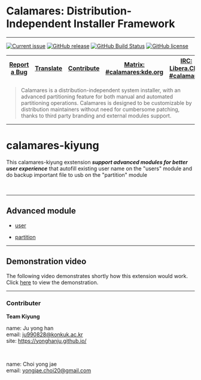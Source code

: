 <!-- SPDX-FileCopyrightText: no
     SPDX-License-Identifier: CC0-1.0
-->

# Calamares: Distribution-Independent Installer Framework
---------

[![Current issue](https://img.shields.io/badge/issue-in_progress-FE9B48)](https://github.com/calamares/calamares/labels/hacking%3A%20in-progress)
[![GitHub release](https://img.shields.io/github/release/calamares/calamares.svg)](https://github.com/calamares/calamares/releases)
[![GitHub Build Status](https://img.shields.io/github/workflow/status/calamares/calamares/ci?label=GH%20build)](https://github.com/calamares/calamares/actions?query=workflow%3Aci)
[![GitHub license](https://img.shields.io/github/license/calamares/calamares.svg)](https://github.com/calamares/calamares/blob/calamares/LICENSE)


| [Report a Bug](https://github.com/calamares/calamares/issues/new) | [Translate](https://www.transifex.com/projects/p/calamares/) | [Contribute](CONTRIBUTING.md) | [Matrix: #calamares:kde.org](https://webchat.kde.org/#/room/%23calamares:kde.org) | [IRC: Libera.Chat #calamares](https://kiwiirc.com/client/irc.libera.chat/#calamares) | [Wiki](https://github.com/calamares/calamares/wiki) |
|:--:|:--:|:--:|:--:|:--:|:--:|


> Calamares is a distribution-independent system installer, with an advanced partitioning
> feature for both manual and automated partitioning operations. Calamares is designed to
> be customizable by distribution maintainers without need for cumbersome patching,
> thanks to third party branding and external modules support.

---
# calamares-kiyung

This calamares-kiyung exstension ***support advanced modules for better user experience*** that autofill existing user name on the "users" module and do backup important file to usb on the "partition" module

<br>

---

## Advanced module

 - [user](https://github.com/yonghanJu/calamares/tree/calamares/src/modules/users/) 


 - [partition](https://github.com/yonghanJu/calamares/tree/calamares/src/modules/partiton/) 

---

## Demonstration video

The following video demonstrates shortly how this extension would work.    
Click [here](https://www.youtube.com/watch?v=Ye19DK44Wdc) to view the demonstration.
    
---

### Contributer

**Team Kiyung**

name: Ju yong han <br>
email: ju990828@konkuk.ac.kr <br>
site: https://yonghanju.github.io/
    
 <br>
 
name: Choi yong jae <br>
email: yongjae.choi20@gmail.com
